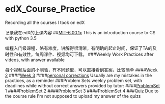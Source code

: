 # edX_Course_Practice
Recording all the courses I took on edX

记录我在edX的上课内容
##[MIT-6.00.1x](https://github.com/vivi3nli/edX_course_practice/tree/master/MITx_6.00.1x)
This is an introduction course to CS with python 3.5 

编程入门级课程，略有难度，讲解得很清晰。有明确的起止时间，保证了TA的及时性和有效性，每周课件、视频均可下载。
###Weekly Work
Practices after videos, with answer available 

每个视频后面的小测验，有不同题型，可以直接看到答案，比较简单
####[Week 2](https://github.com/vivi3nli/edX_course_practice/blob/master/MITx_6.00.1x/Week_2_Exercises.py)
####[Week 3](https://github.com/vivi3nli/edX_course_practice/blob/master/MITx_6.00.1x/Week_3_Exercises.py)
####[personal corrections](https://github.com/vivi3nli/edX_course_practice/blob/master/MITx_6.00.1x/corrections.py)
Usually are my mistakes in the practices, as a reminder
###Problem Sets
weekly problem set, with deadlines while without correct answers provided by tutor:
####[ProblemSet 1](https://github.com/vivi3nli/edX_course_practice/blob/master/MITx_6.00.1x/ProblemSet1.py)
####[ProblemSet 2](https://github.com/vivi3nli/edX_course_practice/blob/master/MITx_6.00.1x/ProblemSet2.py)
####[ProblemSet 3](https://github.com/vivi3nli/edX_course_practice/tree/master/MITx_6.00.1x/ProblemSet3)
####[ProblemSet 4](https://github.com/vivi3nli/edX_course_practice/tree/master/MITx_6.00.1x/ProblemSet4)
###Quiz
Due to the course rule I'm not supposed to upload my answer of the quizs

